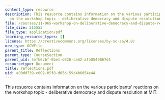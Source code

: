 ```yaml
---
content_type: resource
description: This resuorce contains information on the various participants' reactions
  on the workshop topic - deliberative democracy and dispute resolution at MIT.
file: /courses/11-969-workshop-on-deliberative-democracy-and-dispute-resolution-summer-2005/a08dd739c00205f8d65d59d4b6054e44_reflections.pdf
file_size: 515553
file_type: application/pdf
learning_resource_types: []
license: https://creativecommons.org/licenses/by-nc-sa/4.0/
ocw_type: OCWFile
parent_title: Reflections
parent_type: CourseSection
parent_uid: 5efb6cbf-8be1-d826-ca42-afb8549867d4
resourcetype: Document
title: reflections.pdf
uid: a08dd739-c002-05f8-d65d-59d4b6054e44
---
```

This resuorce contains information on the various participants' reactions on the workshop topic - deliberative democracy and dispute resolution at MIT.